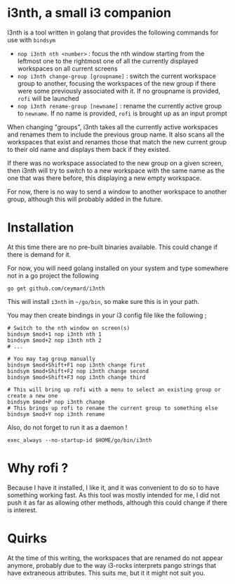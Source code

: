 # i3nth, a small i3 companion

I3nth is a tool written in golang that provides the following commands for use with `bindsym`

- `nop i3nth nth <number>` : focus the nth window starting from the leftmost one to the rightmost one
    of all the currently displayed workspaces on all current screens
- `nop i3nth change-group [groupname]` : switch the current workspace group to another, focusing the workspaces
    of the new group if there were some previously associated with it. If no groupname is provided, `rofi`
    will be launched
- `nop i3nth rename-group [newname]` : rename the currently active group to `newname`. If no name is provided,
    `rofi` is brought up as an input prompt

When changing "groups", i3nth takes all the currently active workspaces and renames them to include
the previous group name. It also scans all the workspaces that exist and renames those that match
the new current group to their old name and displays them back if they existed.

If there was no workspace associated to the new group on a given screen, then i3nth will try to switch to a new
workspace with the same name as the one that was there before, this displaying a new empty workspace.

For now, there is no way to send a window to another workspace to another group, although this will probably added in the future.

# Installation

At this time there are no pre-built binaries available. This could change if there is demand for it.

For now, you will need golang installed on your system and type somewhere not in a go project the following

`go get github.com/ceymard/i3nth`

This will install `i3nth` in `~/go/bin`, so make sure this is in your path.

You may then create bindings in your i3 config file like the following ;

```
# Switch to the nth window on screen(s)
bindsym $mod+1 nop i3nth nth 1
bindsym $mod+2 nop i3nth nth 2
# ...

# You may tag group manually
bindsym $mod+Shift+F1 nop i3nth change first
bindsym $mod+Shift+F2 nop i3nth change second
bindsym $mod+Shift+F3 nop i3nth change third

# This will bring up rofi with a menu to select an existing group or create a new one
bindsym $mod+P nop i3nth change
# This brings up rofi to rename the current group to something else
bindsym $mod+Y nop i3nth rename
```

Also, do not forget to run it as a daemon !

```
exec_always --no-startup-id $HOME/go/bin/i3nth
```

# Why rofi ?

Because I have it installed, I like it, and it was convenient to do so to have something working fast.
As this tool was mostly intended for me, I did not push it as far as allowing other methods, although this
could change if there is interest.

# Quirks

At the time of this writing, the workspaces that are renamed do not appear anymore, probably due to the
way i3-rocks interprets pango strings that have extraneous attributes. This suits me, but it it might not suit you.
